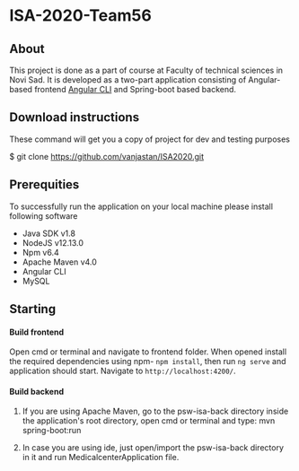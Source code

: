 # ISA-2020-Team56

## About 

This project is done as a part of course at Faculty of technical sciences in Novi Sad. It is developed as
a two-part application consisting of Angular-based frontend [Angular CLI](https://github.com/angular/angular-cli) and Spring-boot based backend.

## Download instructions 

These command will get you a copy of project for dev and testing purposes

$ git clone https://github.com/vanjastan/ISA2020.git

## Prerequities

To successfully run the application on your local machine please install following software 

* Java SDK v1.8
* NodeJS v12.13.0
* Npm v6.4
* Apache Maven v4.0
* Angular CLI
* MySQL

## Starting 

#### Build frontend

Open cmd or terminal and navigate to frontend folder. When opened install the required dependencies using npm- `npm install`, then run `ng serve` and application should start.
Navigate to `http://localhost:4200/`.

#### Build backend

1. If you are using Apache Maven, go to the psw-isa-back directory inside the application's root directory, open cmd or terminal and type: mvn spring-boot:run

2. In case you are using ide, just open/import the psw-isa-back directory in it and run MedicalcenterApplication file.
